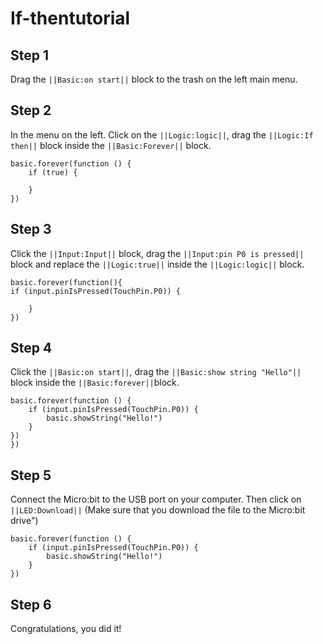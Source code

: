 # If-thentutorial
## Step 1

Drag the ``||Basic:on start||`` block to the trash on the left main menu.
 
## Step 2
In the menu on the left. Click on the  ``||Logic:logic||``, drag the ``||Logic:If then||`` block inside the ``||Basic:Forever||`` block.
```blocks
basic.forever(function () {
    if (true) {
       
    }
})
```
 
## Step 3
Click the ``||Input:Input||`` block, drag the ``||Input:pin P0 is pressed||`` block and replace the ``||Logic:true||`` inside the ``||Logic:logic||`` block.
```blocks
basic.forever(function(){
if (input.pinIsPressed(TouchPin.P0)) {
       
    }
})
```
 
## Step 4
Click the ``||Basic:on start||``, drag the ``||Basic:show string "Hello"||`` block inside the  ``||Basic:forever||``block.
```blocks
basic.forever(function () {
    if (input.pinIsPressed(TouchPin.P0)) {
        basic.showString("Hello!")
    }
})
})
```
 

## Step 5
Connect the Micro:bit to the USB port on your computer. Then click on ``||LED:Download||`` (Make sure that you download the file to the Micro:bit drive")
```blocks
basic.forever(function () {
    if (input.pinIsPressed(TouchPin.P0)) {
        basic.showString("Hello!")
    }
})
```
## Step 6
Congratulations, you did it!